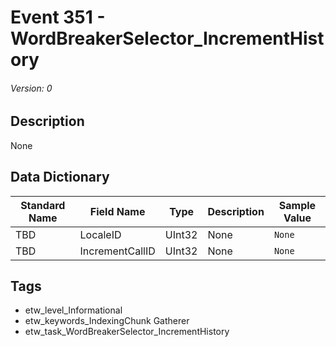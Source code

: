 # Event 351 - WordBreakerSelector_IncrementHistory
###### Version: 0

## Description
None

## Data Dictionary
|Standard Name|Field Name|Type|Description|Sample Value|
|---|---|---|---|---|
|TBD|LocaleID|UInt32|None|`None`|
|TBD|IncrementCallID|UInt32|None|`None`|

## Tags
* etw_level_Informational
* etw_keywords_IndexingChunk Gatherer
* etw_task_WordBreakerSelector_IncrementHistory